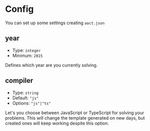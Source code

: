 # Config

You can set up some settings creating `aoct.json`

## year

- Type: `integer`
- Minimum: `2015`

Defines which year are you currently solving.

## compiler

- Type: `string`
- Default: `"js"`
- Options: `"js"|"ts"`

Let's you choose between JavaScript or TypeScript for solving your problems. This will change the template generated on new days, but created ones will keep working despite this option.

